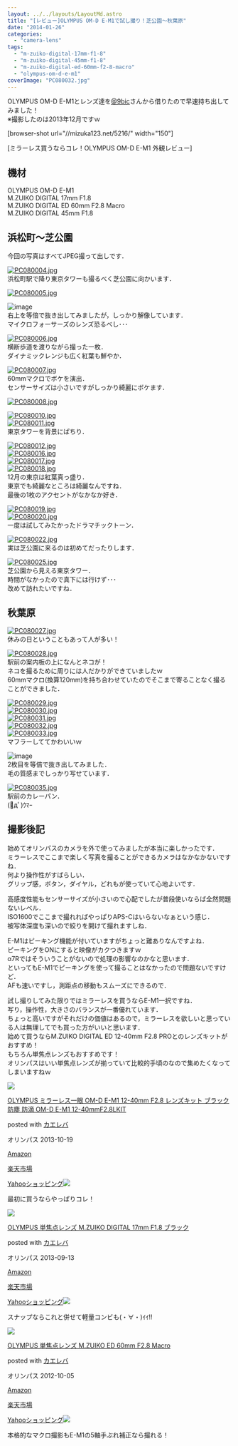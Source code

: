 ```yaml
---
layout: ../../layouts/LayoutMd.astro
title: "[レビュー]OLYMPUS OM-D E-M1で試し撮り！芝公園～秋葉原"
date: "2014-01-26"
categories: 
  - "camera-lens"
tags: 
  - "m-zuiko-digital-17mm-f1-8"
  - "m-zuiko-digital-45mm-f1-8"
  - "m-zuiko-digital-ed-60mm-f2-8-macro"
  - "olympus-om-d-e-m1"
coverImage: "PC080032.jpg"
---
```


OLYMPUS OM-D E-M1とレンズ達を[@9bic](https://twitter.com/9bic)さんから借りたので早速持ち出してみました！  
※撮影したのは2013年12月ですｗ

\[browser-shot url="//mizuka123.net/5216/" width="150"\]

[ミラーレス買うならコレ！OLYMPUS OM-D E-M1 外観レビュー]

## 機材

OLYMPUS OM-D E-M1  
M.ZUIKO DIGITAL 17mm F1.8  
M.ZUIKO DIGITAL ED 60mm F2.8 Macro  
M.ZUIKO DIGITAL 45mm F1.8

## 浜松町～芝公園

今回の写真はすべてJPEG撮って出しです．

[![PC080004.jpg](/wp/images/12147126103_6ed2232531_b.jpg)](http://www.flickr.com/photos/67522130@N08/12147126103/ "PC080004.jpg")  
浜松町駅で降り東京タワーも撮るべく芝公園に向かいます．

[![PC080005.jpg](/wp/images/12147128973_6de63063e5_b.jpg)](http://www.flickr.com/photos/67522130@N08/12147128973/ "PC080005.jpg")

![image](/wp/images/image13.png "image")   
右上を等倍で抜き出してみましたが，しっかり解像しています．  
マイクロフォーサーズのレンズ恐るべし･･･

[![PC080006.jpg](/wp/images/12147548806_f9c37152ed_b.jpg)](http://www.flickr.com/photos/67522130@N08/12147548806/ "PC080006.jpg")  
横断歩道を渡りながら撮った一枚．  
ダイナミックレンジも広く紅葉も鮮やか．

[![PC080007.jpg](/wp/images/12147135233_3e2b625b08_b.jpg)](http://www.flickr.com/photos/67522130@N08/12147135233/ "PC080007.jpg")  
60mmマクロでボケを演出．  
センサーサイズは小さいですがしっかり綺麗にボケます．

[![PC080008.jpg](/wp/images/12147553556_35ed0fb65e_b.jpg)](http://www.flickr.com/photos/67522130@N08/12147553556/ "PC080008.jpg")

[![PC080010.jpg](/wp/images/12147298354_d14a87ce3e_b.jpg)](http://www.flickr.com/photos/67522130@N08/12147298354/ "PC080010.jpg")  
[![PC080011.jpg](/wp/images/12146891685_218f3b91f0_b.jpg)](http://www.flickr.com/photos/67522130@N08/12146891685/ "PC080011.jpg")  
東京タワーを背景にぱちり．

[![PC080012.jpg](/wp/images/12146893825_38fbeef137_b.jpg)](http://www.flickr.com/photos/67522130@N08/12146893825/ "PC080012.jpg")  
[![PC080016.jpg](/wp/images/12147154403_f8628cfe18_b.jpg)](http://www.flickr.com/photos/67522130@N08/12147154403/ "PC080016.jpg")  
[![PC080017.jpg](/wp/images/12147156643_5a055a6ccb_b.jpg)](http://www.flickr.com/photos/67522130@N08/12147156643/ "PC080017.jpg")  
[![PC080018.jpg](/wp/images/12146908465_93dbf98949_b.jpg)](http://www.flickr.com/photos/67522130@N08/12146908465/ "PC080018.jpg")  
12月の東京は紅葉真っ盛り．  
東京でも綺麗なところは綺麗なんですね．  
最後の1枚のアクセントがなかなか好き．

[![PC080019.jpg](/wp/images/12147577596_139b2687fc_b.jpg)](http://www.flickr.com/photos/67522130@N08/12147577596/ "PC080019.jpg")  
[![PC080020.jpg](/wp/images/12147321894_d5688787b0_b.jpg)](http://www.flickr.com/photos/67522130@N08/12147321894/ "PC080020.jpg")  
一度は試してみたかったドラマチックトーン．

[![PC080022.jpg](/wp/images/12147168173_b1218721a6_b.jpg)](http://www.flickr.com/photos/67522130@N08/12147168173/ "PC080022.jpg")  
実は芝公園に来るのは初めてだったりします．

[![PC080025.jpg](/wp/images/12147332194_238fa82933_b.jpg)](http://www.flickr.com/photos/67522130@N08/12147332194/ "PC080025.jpg")  
芝公園から見える東京タワー．  
時間がなかったので真下には行けず･･･  
改めて訪れたいですね．

## 秋葉原

[![PC080027.jpg](/wp/images/12146926005_1b2638ecc6_b.jpg)](http://www.flickr.com/photos/67522130@N08/12146926005/ "PC080027.jpg")  
休みの日ということもあって人が多い！

[![PC080028.jpg](/wp/images/12147179203_cbcf54dda0_b.jpg)](http://www.flickr.com/photos/67522130@N08/12147179203/ "PC080028.jpg")  
駅前の案内板の上になんとネコが！  
ネコを撮るために周りには人だかりができていましたｗ  
60mmマクロ(換算120mm)を持ち合わせていたのでそこまで寄ることなく撮ることができました．

[![PC080029.jpg](/wp/images/12147598476_45c6b48068_b.jpg)](http://www.flickr.com/photos/67522130@N08/12147598476/ "PC080029.jpg")  
[![PC080030.jpg](/wp/images/12147600986_7389b685d5_b.jpg)](http://www.flickr.com/photos/67522130@N08/12147600986/ "PC080030.jpg")  
[![PC080031.jpg](/wp/images/12147603246_4fc42c8f8f_b.jpg)](http://www.flickr.com/photos/67522130@N08/12147603246/ "PC080031.jpg")  
[![PC080032.jpg](/wp/images/12147605796_4e9342168d_b.jpg)](http://www.flickr.com/photos/67522130@N08/12147605796/ "PC080032.jpg")  
[![PC080033.jpg](/wp/images/12147192403_154f465322_b.jpg)](http://www.flickr.com/photos/67522130@N08/12147192403/ "PC080033.jpg")  
マフラーしててかわいいｗ

![image](/wp/images/image14.png "image")  
2枚目を等倍で抜き出してみました．  
毛の質感までしっかり写せています．

[![PC080035.jpg](/wp/images/12147611036_c76daff133_b.jpg)](http://www.flickr.com/photos/67522130@N08/12147611036/ "PC080035.jpg")  
駅前のカレーパン．  
(ﾟдﾟ)ｳﾏｰ

## 撮影後記

始めてオリンパスのカメラを外で使ってみましたが本当に楽しかったです．  
ミラーレスでここまで楽しく写真を撮ることができるカメラはなかなかないですね．  
何より操作性がすばらしい．  
グリップ感，ボタン，ダイヤル，どれもが使っていて心地よいです．

高感度性能もセンサーサイズが小さいので心配でしたが普段使いならば全然問題ないレベル．  
ISO1600でここまで撮れればやっぱりAPS-Cはいらないなぁという感じ．  
被写体深度も深いので絞りを開けて撮れますしね．

E-M1はピーキング機能が付いていますがちょっと難ありなんですよね．  
ピーキングをONにすると映像がカクつきますｗ  
α7Rではそういうことがないので処理の影響なのかなと思います．  
といってもE-M1でピーキングを使って撮ることはなかったので問題ないですけど．  
AFも速いですし，測距点の移動もスムーズにできるので．

試し撮りしてみた限りではミラーレスを買うならE-M1一択ですね．  
写り，操作性，大きさのバランスが一番優れています．  
ちょっと高いですがそれだけの価値はあるので，ミラーレスを欲しいと思っている人は無理してでも買った方がいいと思います．  
始めて買うならM.ZUIKO DIGITAL ED 12-40mm F2.8 PROとのレンズキットがおすすめ！  
もちろん単焦点レンズもおすすめです！  
オリンパスはいい単焦点レンズが揃っていて比較的手頃のなので集めたくなってしまいますねｗ

[![](/wp/images/41QkiMoYtqL._SL160_.jpg)](https://www.amazon.co.jp/exec/obidos/ASIN/B00EY6AV3W/mizuka123-22/ref=nosim/)

[OLYMPUS ミラーレス一眼 OM-D E-M1 12-40mm F2.8 レンズキット ブラック 防塵 防滴 OM-D E-M1 12-40mmF2.8LKIT](https://www.amazon.co.jp/exec/obidos/ASIN/B00EY6AV3W/mizuka123-22/ref=nosim/)

posted with [カエレバ](http://kaereba.com)

オリンパス 2013-10-19

[Amazon](http://www.amazon.co.jp/gp/search?keywords=OM-D%20E-M1&__mk_ja_JP=%83J%83%5E%83J%83i&tag=mizuka123-22 "アマゾン")

[楽天市場](http://hb.afl.rakuten.co.jp/hgc/032b53ee.4b34c5ee.0f4a541e.f440145e/?pc=http%3A%2F%2Fsearch.rakuten.co.jp%2Fsearch%2Fmall%2FOM-D%2520E-M1%2F-%2Ff.1-p.1-s.1-sf.0-st.A-v.2%3Fx%3D0%26scid%3Daf_ich_link_urltxt%26m%3Dhttp%3A%2F%2Fm.rakuten.co.jp%2F "楽天市場")

[Yahooショッピング![](//ad.jp.ap.valuecommerce.com/servlet/gifbanner?sid=3066752&pid=881990642)](//ck.jp.ap.valuecommerce.com/servlet/referral?sid=3066752&pid=881990642&vc_url=http%3A%2F%2Fshopping.search.yahoo.co.jp%2Fsearch%3FuIv%3Don%26ei%3DUTF-8%26tab_ex%3Dcommerce%26slider%3D0%26va%3DOM-D%2520E-M1 "Yahooショッピング")

最初に買うならやっぱりコレ！

[![](/wp/images/41Q5wWYehlL._SL160_.jpg)](https://www.amazon.co.jp/exec/obidos/ASIN/B00CPLQ5R4/mizuka123-22/ref=nosim/)

[OLYMPUS 単焦点レンズ M.ZUIKO DIGITAL 17mm F1.8 ブラック](https://www.amazon.co.jp/exec/obidos/ASIN/B00CPLQ5R4/mizuka123-22/ref=nosim/)

posted with [カエレバ](http://kaereba.com)

オリンパス 2013-09-13

[Amazon](http://www.amazon.co.jp/gp/search?keywords=F1.8&__mk_ja_JP=%83J%83%5E%83J%83i&tag=mizuka123-22 "アマゾン")

[楽天市場](http://hb.afl.rakuten.co.jp/hgc/032b53ee.4b34c5ee.0f4a541e.f440145e/?pc=http%3A%2F%2Fsearch.rakuten.co.jp%2Fsearch%2Fmall%2FF1.8%2F-%2Ff.1-p.1-s.1-sf.0-st.A-v.2%3Fx%3D0%26scid%3Daf_ich_link_urltxt%26m%3Dhttp%3A%2F%2Fm.rakuten.co.jp%2F "楽天市場")

[Yahooショッピング![](//ad.jp.ap.valuecommerce.com/servlet/gifbanner?sid=3066752&pid=881990642)](//ck.jp.ap.valuecommerce.com/servlet/referral?sid=3066752&pid=881990642&vc_url=http%3A%2F%2Fshopping.search.yahoo.co.jp%2Fsearch%3FuIv%3Don%26ei%3DUTF-8%26tab_ex%3Dcommerce%26slider%3D0%26va%3DF1.8 "Yahooショッピング")

スナップならこれと併せて軽量コンビも(・∀・)ｲｲ!!

[![](/wp/images/41I%2BS5F78%2BL._SL160_.jpg)](https://www.amazon.co.jp/exec/obidos/ASIN/B009C742Y2/mizuka123-22/ref=nosim/)

[OLYMPUS 単焦点レンズ M.ZUIKO ED 60mm F2.8 Macro](https://www.amazon.co.jp/exec/obidos/ASIN/B009C742Y2/mizuka123-22/ref=nosim/)

posted with [カエレバ](http://kaereba.com)

オリンパス 2012-10-05

[Amazon](http://www.amazon.co.jp/gp/search?keywords=F2.8&__mk_ja_JP=%83J%83%5E%83J%83i&tag=mizuka123-22 "アマゾン")

[楽天市場](http://hb.afl.rakuten.co.jp/hgc/032b53ee.4b34c5ee.0f4a541e.f440145e/?pc=http%3A%2F%2Fsearch.rakuten.co.jp%2Fsearch%2Fmall%2FF2.8%2F-%2Ff.1-p.1-s.1-sf.0-st.A-v.2%3Fx%3D0%26scid%3Daf_ich_link_urltxt%26m%3Dhttp%3A%2F%2Fm.rakuten.co.jp%2F "楽天市場")

[Yahooショッピング![](//ad.jp.ap.valuecommerce.com/servlet/gifbanner?sid=3066752&pid=881990642)](//ck.jp.ap.valuecommerce.com/servlet/referral?sid=3066752&pid=881990642&vc_url=http%3A%2F%2Fshopping.search.yahoo.co.jp%2Fsearch%3FuIv%3Don%26ei%3DUTF-8%26tab_ex%3Dcommerce%26slider%3D0%26va%3DF2.8 "Yahooショッピング")

本格的なマクロ撮影もE-M1の5軸手ぶれ補正なら撮れる！
